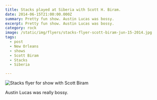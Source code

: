 ```yaml
---
title: Stacks played at Siberia with Scott H. Biram.
date: 2014-06-15T21:00:00.000Z
summary: Pretty fun show. Austin Lucas was bossy.
excerpt: Pretty fun show. Austin Lucas was bossy.
category: rock
image: /static/img/flyers/stacks-flyer-scott-biram-jun-15-2014.jpg
tags:
  - post 
  - New Orleans
  - shows
  - Scott Biram
  - Stacks
  - Siberia

---
```



![Stacks flyer for show with Scott Biram](/static/img/flyers/stacks-flyer-scott-biram-jun-15-2014.jpg "Stacks flyer for show with Scott Biram")

Austin Lucas was really bossy.
